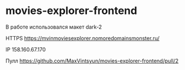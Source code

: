 # movies-explorer-frontend

В работе использовался макет dark-2  

HTTPS https://mvinmoviesexplorer.nomoredomainsmonster.ru/  

IP 158.160.67.170  

Пулл https://github.com/MaxVintsyun/movies-explorer-frontend/pull/2  
